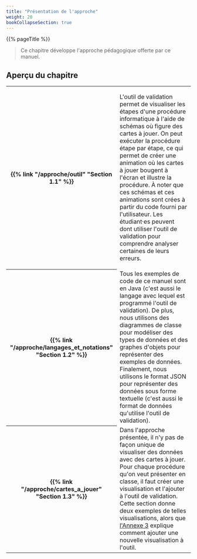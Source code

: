 ```yaml
---
title: "Présentation de l'approche"
weight: 20
bookCollapseSection: true
---
```


{{% pageTitle %}}

> Ce chapitre développe l'approche pédagogique offerte par ce manuel.


<h2>Aperçu du chapitre</h2>

<table>


<tr>
<th>
{{% link "/approche/outil" "Section 1.1" %}}
</th>

<td> 

L'outil de validation permet de visualiser les étapes d'une procédure
informatique à l'aide de schémas où figure des cartes à jouer.  On peut
exécuter la procédure étape par étape, ce qui permet de créer une animation où
les cartes à jouer bougent à l'écran et illustre la procédure.  À noter que ces
schémas et ces animations sont crées à partir du code fourni par l'utilisateur.
Les étudiant·es peuvent dont utiliser l'outil de validation pour comprendre
analyser certaines de leurs erreurs.  

</td>

</tr>

<tr>
<th>
{{% link "/approche/langages_et_notations" "Section 1.2" %}}
</th>

<td>
Tous les exemples de code de ce manuel sont en Java (c'est aussi le langage avec lequel est programmé l'outil de validation).
De plus, nous utilisons des diagrammes de classe pour modéliser des types de données
et des graphes d'objets pour représenter des exemples de données.
Finalement, nous utilisons le format JSON pour représenter des données sous forme textuelle (c'est aussi le format de données qu'utilise l'outil de validation).
</td>
</tr>

<tr>
<th>
{{% link "/approche/cartes_a_jouer" "Section 1.3" %}}
</th>

<td>
Dans l'approche présentée, il n'y pas de façon unique de visualiser des données avec des cartes à jouer.
Pour chaque procédure qu'on veut présenter en classe, il faut créer une visualisation et l'ajouter à l'outil de validation.
Cette section donne deux exemples de telles visualisations, alors que <a href="/annexe_programmer_exemple">l'Annexe 3</a> explique comment ajouter une nouvelle visualisation à l'outil.
</td>
</tr>

</table>
